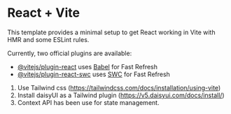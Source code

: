 # React + Vite

This template provides a minimal setup to get React working in Vite with HMR and some ESLint rules.

Currently, two official plugins are available:

- [@vitejs/plugin-react](https://github.com/vitejs/vite-plugin-react/blob/main/packages/plugin-react/README.md) uses [Babel](https://babeljs.io/) for Fast Refresh
- [@vitejs/plugin-react-swc](https://github.com/vitejs/vite-plugin-react-swc) uses [SWC](https://swc.rs/) for Fast Refresh
01. Use Tailwind css (https://tailwindcss.com/docs/installation/using-vite)
02. Install daisyUI as a Tailwind plugin (https://v5.daisyui.com/docs/install/)
03. Context API has been use for state management.